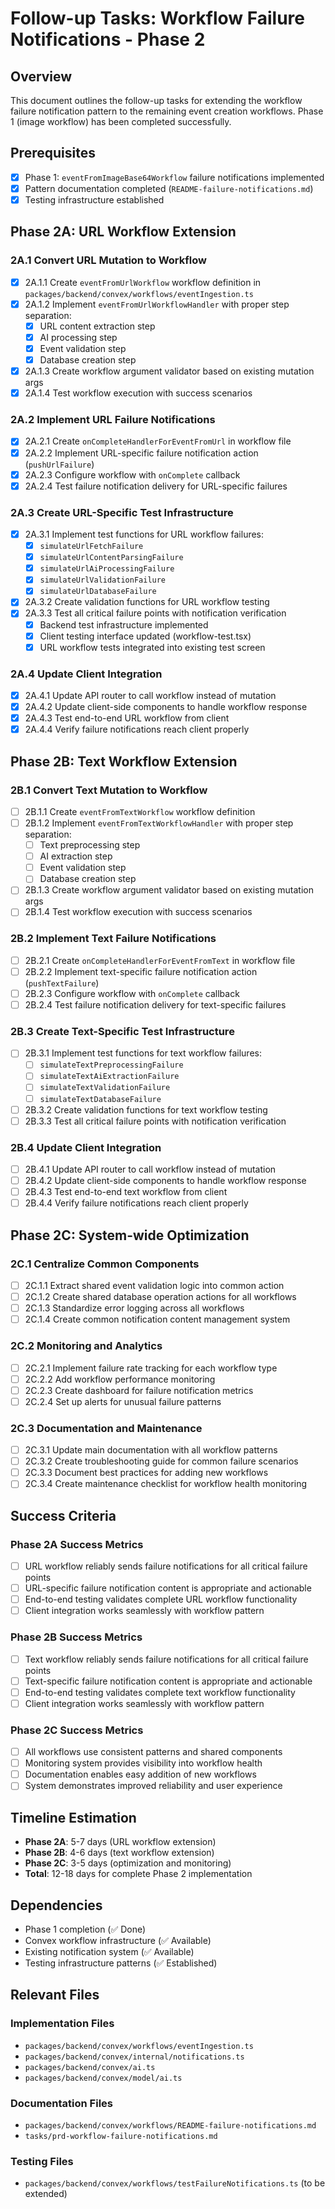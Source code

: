 # Follow-up Tasks: Workflow Failure Notifications - Phase 2

## Overview

This document outlines the follow-up tasks for extending the workflow failure notification pattern to the remaining event creation workflows. Phase 1 (image workflow) has been completed successfully.

## Prerequisites

- [x] Phase 1: `eventFromImageBase64Workflow` failure notifications implemented
- [x] Pattern documentation completed (`README-failure-notifications.md`)
- [x] Testing infrastructure established

## Phase 2A: URL Workflow Extension

### 2A.1 Convert URL Mutation to Workflow

- [x] 2A.1.1 Create `eventFromUrlWorkflow` workflow definition in `packages/backend/convex/workflows/eventIngestion.ts`
- [x] 2A.1.2 Implement `eventFromUrlWorkflowHandler` with proper step separation:
  - [x] URL content extraction step
  - [x] AI processing step
  - [x] Event validation step
  - [x] Database creation step
- [x] 2A.1.3 Create workflow argument validator based on existing mutation args
- [x] 2A.1.4 Test workflow execution with success scenarios

### 2A.2 Implement URL Failure Notifications

- [x] 2A.2.1 Create `onCompleteHandlerForEventFromUrl` in workflow file
- [x] 2A.2.2 Implement URL-specific failure notification action (`pushUrlFailure`)
- [x] 2A.2.3 Configure workflow with `onComplete` callback
- [x] 2A.2.4 Test failure notification delivery for URL-specific failures

### 2A.3 Create URL-Specific Test Infrastructure

- [x] 2A.3.1 Implement test functions for URL workflow failures:
  - [x] `simulateUrlFetchFailure`
  - [x] `simulateUrlContentParsingFailure`
  - [x] `simulateUrlAiProcessingFailure`
  - [x] `simulateUrlValidationFailure`
  - [x] `simulateUrlDatabaseFailure`
- [x] 2A.3.2 Create validation functions for URL workflow testing
- [x] 2A.3.3 Test all critical failure points with notification verification
  - [x] Backend test infrastructure implemented
  - [x] Client testing interface updated (workflow-test.tsx)
  - [x] URL workflow tests integrated into existing test screen

### 2A.4 Update Client Integration

- [x] 2A.4.1 Update API router to call workflow instead of mutation
- [x] 2A.4.2 Update client-side components to handle workflow response
- [x] 2A.4.3 Test end-to-end URL workflow from client
- [x] 2A.4.4 Verify failure notifications reach client properly

## Phase 2B: Text Workflow Extension

### 2B.1 Convert Text Mutation to Workflow

- [ ] 2B.1.1 Create `eventFromTextWorkflow` workflow definition
- [ ] 2B.1.2 Implement `eventFromTextWorkflowHandler` with proper step separation:
  - [ ] Text preprocessing step
  - [ ] AI extraction step
  - [ ] Event validation step
  - [ ] Database creation step
- [ ] 2B.1.3 Create workflow argument validator based on existing mutation args
- [ ] 2B.1.4 Test workflow execution with success scenarios

### 2B.2 Implement Text Failure Notifications

- [ ] 2B.2.1 Create `onCompleteHandlerForEventFromText` in workflow file
- [ ] 2B.2.2 Implement text-specific failure notification action (`pushTextFailure`)
- [ ] 2B.2.3 Configure workflow with `onComplete` callback
- [ ] 2B.2.4 Test failure notification delivery for text-specific failures

### 2B.3 Create Text-Specific Test Infrastructure

- [ ] 2B.3.1 Implement test functions for text workflow failures:
  - [ ] `simulateTextPreprocessingFailure`
  - [ ] `simulateTextAiExtractionFailure`
  - [ ] `simulateTextValidationFailure`
  - [ ] `simulateTextDatabaseFailure`
- [ ] 2B.3.2 Create validation functions for text workflow testing
- [ ] 2B.3.3 Test all critical failure points with notification verification

### 2B.4 Update Client Integration

- [ ] 2B.4.1 Update API router to call workflow instead of mutation
- [ ] 2B.4.2 Update client-side components to handle workflow response
- [ ] 2B.4.3 Test end-to-end text workflow from client
- [ ] 2B.4.4 Verify failure notifications reach client properly

## Phase 2C: System-wide Optimization

### 2C.1 Centralize Common Components

- [ ] 2C.1.1 Extract shared event validation logic into common action
- [ ] 2C.1.2 Create shared database operation actions for all workflows
- [ ] 2C.1.3 Standardize error logging across all workflows
- [ ] 2C.1.4 Create common notification content management system

### 2C.2 Monitoring and Analytics

- [ ] 2C.2.1 Implement failure rate tracking for each workflow type
- [ ] 2C.2.2 Add workflow performance monitoring
- [ ] 2C.2.3 Create dashboard for failure notification metrics
- [ ] 2C.2.4 Set up alerts for unusual failure patterns

### 2C.3 Documentation and Maintenance

- [ ] 2C.3.1 Update main documentation with all workflow patterns
- [ ] 2C.3.2 Create troubleshooting guide for common failure scenarios
- [ ] 2C.3.3 Document best practices for adding new workflows
- [ ] 2C.3.4 Create maintenance checklist for workflow health monitoring

## Success Criteria

### Phase 2A Success Metrics

- [ ] URL workflow reliably sends failure notifications for all critical failure points
- [ ] URL-specific failure notification content is appropriate and actionable
- [ ] End-to-end testing validates complete URL workflow functionality
- [ ] Client integration works seamlessly with workflow pattern

### Phase 2B Success Metrics

- [ ] Text workflow reliably sends failure notifications for all critical failure points
- [ ] Text-specific failure notification content is appropriate and actionable
- [ ] End-to-end testing validates complete text workflow functionality
- [ ] Client integration works seamlessly with workflow pattern

### Phase 2C Success Metrics

- [ ] All workflows use consistent patterns and shared components
- [ ] Monitoring system provides visibility into workflow health
- [ ] Documentation enables easy addition of new workflows
- [ ] System demonstrates improved reliability and user experience

## Timeline Estimation

- **Phase 2A**: 5-7 days (URL workflow extension)
- **Phase 2B**: 4-6 days (text workflow extension)
- **Phase 2C**: 3-5 days (optimization and monitoring)
- **Total**: 12-18 days for complete Phase 2 implementation

## Dependencies

- Phase 1 completion (✅ Done)
- Convex workflow infrastructure (✅ Available)
- Existing notification system (✅ Available)
- Testing infrastructure patterns (✅ Established)

## Relevant Files

### Implementation Files

- `packages/backend/convex/workflows/eventIngestion.ts`
- `packages/backend/convex/internal/notifications.ts`
- `packages/backend/convex/ai.ts`
- `packages/backend/convex/model/ai.ts`

### Documentation Files

- `packages/backend/convex/workflows/README-failure-notifications.md`
- `tasks/prd-workflow-failure-notifications.md`

### Testing Files

- `packages/backend/convex/workflows/testFailureNotifications.ts` (to be extended)
